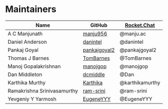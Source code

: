 <!--
Licensed under Creative Commons Attribution 4.0 International License
https://creativecommons.org/licenses/by/4.0/
-->
# Maintainers

| Name | GitHub | [Rocket.Chat](https://chat.hyperledger.org/channel/avalon) |
| ---- | ------ | --------------------------------------------------------- |
| A C Manjunath | [manju956](https://github.com/manju956) | @manju.ac |
| Daniel Anderson | [danintel](https://github.com/danintel) | @danintel |
| Pankaj Goyal | [pankajgoyal2](https://github.com/pankajgoyal2) | @pankajgoyal2 |
| Thomas J Barnes | [TomBarnes](https://github.com/TomBarnes) | @TomBarnes |
| Manoj Gopalakrishnan | [manojgop](https://github.com/manojgop) | @manojgop |
| Dan Middleton | [dcmiddle](https://github.com/dcmiddle) | @Dan |
| Karthika Murthy | [Karthika](https://github.com/Karthika) | @karthikamurthy |
| Ramakrishna Srinivasamurthy | [ram-srini](https://github.com/ram-srini) | @ram-srini | |
| Yevgeniy Y Yarmosh | [EugeneYYY](https://github.com/EugeneYYY) | @EugeneYYY |

